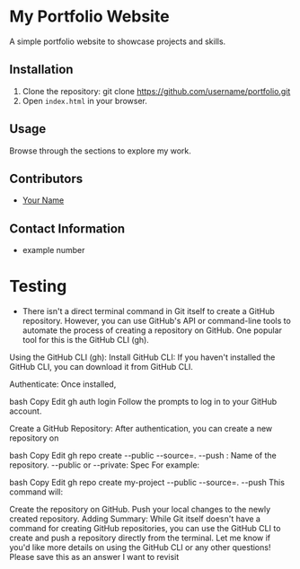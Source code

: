 # My Portfolio Website

A simple portfolio website to showcase projects and skills.

## Installation

1. Clone the repository:
   git clone https://github.com/username/portfolio.git
2. Open `index.html` in your browser.

## Usage

Browse through the sections to explore my work.

## Contributors

- [Your Name](https://github.com/your-username)

## Contact Information

- example number

# Testing

- There isn't a direct terminal command in Git itself to create a GitHub repository. However, you can use GitHub's API or command-line tools to automate the process of creating a repository on GitHub. One popular tool for this is the GitHub CLI (gh).

Using the GitHub CLI (gh):
Install GitHub CLI: If you haven't installed the GitHub CLI, you can download it from GitHub CLI.

Authenticate: Once installed, 

bash
Copy
Edit
gh auth login
Follow the prompts to log in to your GitHub account.

Create a GitHub Repository: After authentication, you can create a new repository on

bash
Copy
Edit
gh repo create <repo-name> --public --source=. --push
<repo-name>: Name of the repository.
--public or --private: Spec
For example:

bash
Copy
Edit
gh repo create my-project --public --source=. --push
This command will:

Create the repository on GitHub.
Push your local changes to the newly created repository. Adding
Summary:
While Git itself doesn't have a command for creating GitHub repositories, you can use the GitHub CLI to create and push a repository directly from the terminal.
Let me know if you'd like more details on using the GitHub CLI or any other questions! Please save this as an answer I want to revisit